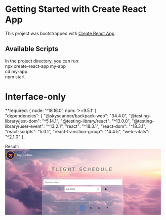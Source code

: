 # Getting Started with Create React App

This project was bootstrapped with [Create React App](https://github.com/facebook/create-react-app).

## Available Scripts

In the project directory, you can run:  
npx create-react-app my-app  
cd my-app  
npm start  

# Interface-only  
**required: { node: '^18.16.0', npm: '>=9.5.1' }  
"dependencies": {
    "@skyscanner/backpack-web": "34.4.0",
    "@testing-library/jest-dom": "^5.14.1",
    "@testing-library/react": "^13.0.0",
    "@testing-library/user-event": "^13.2.1",
    "react": "^18.3.1",
    "react-dom": "^18.3.1",
    "react-scripts": "5.0.1",
    "react-transition-group": "^4.4.5",
    "web-vitals": "^2.1.0"
  },  

Result:  
![Result Screenshot](result.png)
